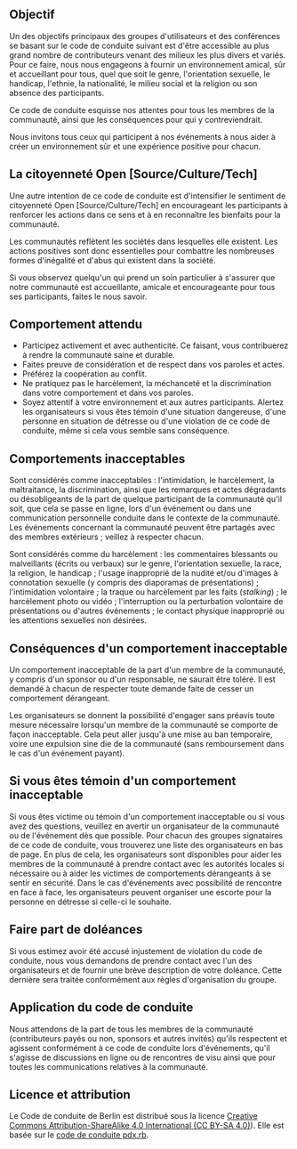 Objectif
-------

Un des objectifs principaux des groupes d'utilisateurs et des conférences se basant sur le code de conduite suivant est d'être accessible au plus grand nombre de contributeurs venant des milieux les plus divers et variés. Pour ce faire, nous nous engageons à fournir un environnement amical, sûr et accueillant pour tous, quel que soit le genre, l'orientation sexuelle, le handicap, l'ethnie, la nationalité, le milieu social et la religion ou son absence des participants.

Ce code de conduite esquisse nos attentes pour tous les membres de la communauté, ainsi que les conséquences pour qui y contreviendrait.

Nous invitons tous ceux qui participent à nos événements à nous aider à créer un environnement sûr et une expérience positive pour chacun.


La citoyenneté Open [Source/Culture/Tech]
--------------------------------------

Une autre intention de ce code de conduite est d'intensifier le sentiment de citoyenneté Open [Source/Culture/Tech] en encourageant les participants à renforcer les actions dans ce sens et à en reconnaître les bienfaits pour la communauté.

Les communautés reflètent les sociétés dans lesquelles elle existent. Les actions positives sont donc essentielles pour combattre les nombreuses formes d'inégalité et d'abus qui existent dans la société.

Si vous observez quelqu'un qui prend un soin particulier à s'assurer que notre communauté est accueillante, amicale et encourageante pour tous ses participants, faites le nous savoir.


Comportement attendu
-----------------

* Participez activement et avec authenticité. Ce faisant, vous contribuerez à rendre la communauté saine et durable.
* Faites preuve de considération et de respect dans vos paroles et actes.
* Préférez la coopération au conflit.
* Ne pratiquez pas le harcèlement, la méchanceté et la discrimination dans votre comportement et dans vos paroles.
* Soyez attentif à votre environnement et aux autres participants. Alertez les organisateurs si vous êtes témoin d'une situation dangereuse, d'une personne en situation de détresse ou d'une violation de ce code de conduite, même si cela vous semble sans conséquence.


Comportements inacceptables
---------------------

Sont considérés comme inacceptables : l'intimidation, le harcèlement, la maltraitance, la discrimination, ainsi que les remarques et actes dégradants ou désobligeants de la part de quelque participant de la communauté qu'il soit, que cela se passe en ligne, lors d'un événement ou dans une communication personnelle conduite dans le contexte de la communauté. Les événements concernant la communauté peuvent être partagés avec des membres extérieurs ; veillez à respecter chacun.

Sont considérés comme du harcèlement : les commentaires blessants ou malveillants (écrits ou verbaux) sur le genre, l'orientation sexuelle, la race, la religion, le handicap ; l'usage inapproprié de la nudité et/ou d'images à connotation sexuelle (y compris des diaporamas de présentations) ; l'intimidation volontaire ; la traque ou harcèlement par les faits (*stalking*) ; le harcèlement photo ou vidéo ; l'interruption ou la perturbation volontaire de présentations ou d'autres événements ; le contact physique inapproprié ou les attentions sexuelles non désirées.


Conséquences d'un comportement inacceptable
-------------------------------------

Un comportement inacceptable de la part d'un membre de la communauté, y compris d'un sponsor ou d'un responsable, ne saurait être toléré. Il est demandé à chacun de respecter toute demande faite de cesser un comportement dérangeant.

Les organisateurs se donnent la possibilité d'engager sans préavis toute mesure nécessaire lorsqu'un membre de la communauté se comporte de façon inacceptable. Cela peut aller jusqu'à une mise au ban temporaire, voire une expulsion sine die de la communauté (sans remboursement dans le cas d'un événement payant).


Si vous êtes témoin d'un comportement inacceptable
------------------------------------------------------

Si vous êtes victime ou témoin d'un comportement inacceptable ou si vous avez des questions, veuillez en avertir un organisateur de la communauté ou de l'événement dès que possible. Pour chacun des groupes signataires de ce code de conduite, vous trouverez une liste des organisateurs en bas de page. En plus de cela, les organisateurs sont disponibles pour aider les membres de la communauté à prendre contact avec les autorités locales si nécessaire ou à aider les victimes de comportements dérangeants à se sentir en sécurité. Dans le cas d'événements avec possibilité de rencontre en face à face, les organisateurs peuvent organiser une escorte pour la personne en détresse si celle-ci le souhaite.


Faire part de doléances
---------------------

Si vous estimez avoir été accusé injustement de violation du code de conduite, nous vous demandons de prendre contact avec l'un des organisateurs et de fournir une brève description de votre doléance. Cette dernière sera traitée conformément aux règles d'organisation du groupe.


Application du code de conduite
-----

Nous attendons de la part de tous les membres de la communauté (contributeurs payés ou non, sponsors et autres invités) qu'ils respectent et agissent conformément à ce code de conduite lors d'événements, qu'il s'agisse de discussions en ligne ou de rencontres de visu ainsi que pour toutes les communications relatives à la communauté.


Licence et attribution
-----

Le Code de conduite de Berlin est distribué sous la licence [Creative Commons Attribution-ShareAlike 4.0 International (CC BY-SA 4.0)](https://creativecommons.org/licenses/by-sa/4.0/deed.fr)). Elle est basée sur le [code de conduite pdx.rb](http://pdxruby.org/codeofconduct).
